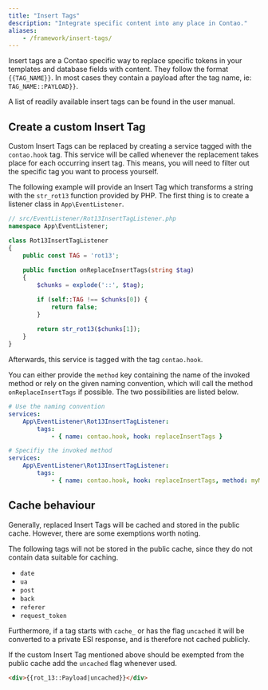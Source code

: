 ```yaml
---
title: "Insert Tags"
description: "Integrate specific content into any place in Contao."
aliases:
    - /framework/insert-tags/
---
```


Insert tags are a Contao specific way to replace specific tokens in your templates
and database fields with content. They follow the format `{{TAG_NAME}}`. In most
cases they contain a payload after the tag name, ie: `TAG_NAME::PAYLOAD}}`.

A list of readily available insert tags can be found in the user manual.

## Create a custom Insert Tag

Custom Insert Tags can be replaced by creating a service tagged with the `contao.hook`
tag. This service will be called whenever the replacement takes place for each
occurring insert tag. This means, you will need to filter out the specific tag
you want to process yourself.

The following example will provide an Insert Tag which transforms a string with
the `str_rot13` function provided by PHP. The first thing is to create a
listener class in `App\EventListener`.

```php
// src/EventListener/Rot13InsertTagListener.php
namespace App\EventListener;

class Rot13InsertTagListener
{
    public const TAG = 'rot13';
    
    public function onReplaceInsertTags(string $tag)
    {
        $chunks = explode('::', $tag);

        if (self::TAG !== $chunks[0]) {
            return false;
        }
        
        return str_rot13($chunks[1]);
    }
}
```

Afterwards, this service is tagged with the tag `contao.hook`.

You can either provide the `method` key containing the name of the invoked method
or rely on the given naming convention, which will call the method `onReplaceInsertTags`
if possible. The two possibilities are listed below.

```yml
# Use the naming convention
services:
    App\EventListener\Rot13InsertTagListener:
        tags:
            - { name: contao.hook, hook: replaceInsertTags }
```

```yml
# Specifiy the invoked method
services:
    App\EventListener\Rot13InsertTagListener:
        tags:
            - { name: contao.hook, hook: replaceInsertTags, method: myMethod }
```


## Cache behaviour

Generally, replaced Insert Tags will be cached and stored in the public cache.
However, there are some exemptions worth noting.

The following tags will not be stored in the public cache, since they do not contain
data suitable for caching.

* `date`
* `ua`
* `post`
* `back`
* `referer`
* `request_token`

Furthermore, if a tag starts with `cache_` or has the flag `uncached` it will be
converted to a private ESI response, and is therefore not cached publicly.

If the custom Insert Tag mentioned above should be exempted from the public cache
add the `uncached` flag whenever used.

```html
<div>{{rot_13::Payload|uncached}}</div>
```
